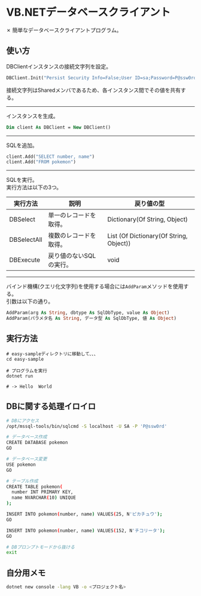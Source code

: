 # VB.NETデータベースクライアント

✗ 簡単なデータベースクライアントプログラム。  

## 使い方

DBClientインスタンスの接続文字列を設定。  

```vb
DBClient.Init("Persist Security Info=False;User ID=sa;Password=P@ssw0rd;Initial Catalog=pokemon;Server=127.0.0.1;Encrypt=False;")
```

接続文字列はSharedメンバであるため、各インスタンス間でその値を共有する。  

---

インスタンスを生成。  

```vb
Dim client As DBClient = New DBClient()
```

---

SQLを追加。  

```vb
client.Add("SELECT number, name")
client.Add("FROM pokemon")
```

---

SQLを実行。  
実行方法は以下の3つ。  

| 実行方法 | 説明 | 戻り値の型 |
| ---- | ---- | ---- |
| DBSelect | 単一のレコードを取得。 | Dictionary(Of String, Object) |
| DBSelectAll | 複数のレコードを取得。 | List (Of Dictionary(Of String, Object)) |
| DBExecute | 戻り値のないSQLの実行。 | void |

---

バインド機構(クエリ化文字列)を使用する場合には`AddParam`メソッドを使用する。  
引数は以下の通り。  

```vb
AddParam(arg As String, dbtype As SqlDbType, value As Object)
AddParam(パラメタ名 As String, データ型 As SqlDbType, 値 As Object)
```

## 実行方法

```vb.net
# easy-sampleディレクトリに移動して、、、
cd easy-sample

# プログラムを実行
dotnet run

# -> Hello  World
```

## DBに関する処理イロイロ

```bash
# DBにアクセス
/opt/mssql-tools/bin/sqlcmd -S localhost -U SA -P 'P@ssw0rd'

# データベース作成
CREATE DATABASE pokemon
GO

# データベース変更
USE pokemon
GO

# テーブル作成
CREATE TABLE pokemon(
  number INT PRIMARY KEY,
  name NVARCHAR(10) UNIQUE
);

INSERT INTO pokemon(number, name) VALUES(25, N'ピカチュウ');
GO

INSERT INTO pokemon(number, name) VALUES(152, N'チコリータ');
GO

# DBプロンプトモードから抜ける
exit
```

## 自分用メモ

```bash
dotnet new console -lang VB -o <プロジェクト名>
```
